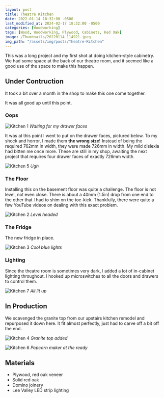 ```yaml
---
layout: post
title: Theatre Kitchen
date: 2022-01-14 18:32:00 -0500
last_modified_at: 2024-02-17 18:32:00 -0500
categories: [Woodworking]
tags: [Wood, Woodworking, Plywood, Cabinets, Red Oak]
image: /Thumbnails/20220114_114921.jpeg
img_path: "/assets/img/posts/Theatre-Kitchen"
---
```


This was a long project and my first shot at doing kitchen-style cabinetry.  We had some space at the back of our theatre room, and it seemed like a good use of the space to make this happen.  

## Under Contruction

It took a bit over a month in the shop to make this one come together.  

It was all good up until this point.

### Oops

![Kitchen 1][Kitchen 1]
_Waiting for my drawer faces_

It was at this point I went to put on the drawer faces, pictured below.  To my shock and horror, I made them **the wrong size!** Instead of being the required 762mm in width, they were made 726mm in width.  My mild dislexia had bitten me once more.  These are still in my shop, awaiting the next project that requires four drawer faces of exactly 726mm width.

![Kitchen 5][Kitchen 5]
_Ugh_

### The Floor

Installing this on the basement floor was quite a challenge.  The floor is not level, not even close.  There is about a 40mm (1.5in) drop from one end to the other that I had to shim on the toe-kick.  Thankfully, there were quite a few YouTube videos on dealing with this exact problem.

![Kitchen 2][Kitchen 2]
_Level headed_

### The Fridge

The new fridge in place.

![Kitchen 3][Kitchen 3]
_Cool blue lights_

### Lighting

Since the theatre room is sometimes very dark, I added a lot of in-cabinet lighting throughout.  I hooked up microswitches to all the doors and drawers to control them.

![Kitchen 7][Kitchen 7]
_All lit up_

## In Production

We scavenged the granite top from our upstairs kitchen remodel and repurposed it down here.  It fit almost perfectly, just had to carve off a bit off the end.

![Kitchen 4][Kitchen 4]
_Granite top added_

![Kitchen 6][Kitchen 6]
_Popcorn maker at the ready_

## Materials

- Plywood, red oak veneer
- Solid red oak
- Domino joinery
- Lee Valley LED strip lighting
  
[Kitchen 1]: 20220114_114921.jpeg
[Kitchen 2]: 20220123_191254.jpeg
[Kitchen 3]: 20220131_222101.jpeg
[Kitchen 4]: IMG_0541.jpeg
[Kitchen 5]: IMG_0542.jpeg
[Kitchen 6]: IMG_0540.jpeg
[Kitchen 7]: IMG_0154.jpeg
